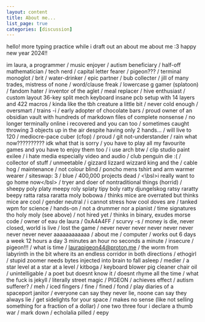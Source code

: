 ```yaml
---
layout: content
title: About me...
list_page: true
categories: [discussion]
---
```


hello! more typing practice while i draft out an about me about me :3 happy new year 2024!!

im laura, a programmer / music enjoyer / autism beneficiary / half-off mathematician / tech nerd / capital letter fearer / pigeon??? / terminal monoglot / brit / water-drinker / epic partner / bub collecter / jill of many trades, mistress of none / word/clause freak / lowercase g gamer (splatoon) / fandom hater / inventor of the aglet / meal replacer / hive enthusiast / custom layout 36-key split mech keyboard insane pcb setup with 14 layers and 422 macros / kinda like the tbh creature a little bit / never cold enough / oversmart / trains -i / early adopter of chocolate bars / proud owner of an obsidian vault with hundreds of markdown files of complete nonsense / no longer terminally online i recovered and you can too / sometimes caught throwing 3 objects up in the air despite having only 2 hands... / will live to 120 / mediocre-pace cuber (cfop) / proud / git not-understander / rain what now?????????? idk what that is sorry / you have to play all my favourite games and you have to enjoy them too / i use arch btw / clip studio paint exilee / i hate media especially video and audio / club penguin die :( / collector of stuff / unmeetable / gizzard lizzard wizzard king and the / cable hog / maintenance / not colour blind / poncho mens tshirt and arm warmer wearer / siteswap: 3 / blue / 400,000 projects dead / <\bsl>i really want to go home now<\/bsl> / tryer and doer of nontraditional things (horrid) / sheepy poly platy meepy roly splaty tipy boly ratty djungelskog ratsy raratty beepy ratta ratsa raratta moly bobowa / thinks mice are overrated but thinks mice are cool / gender neutral / i cannot stress how cool doves are / tanked wpm for science / hands-on / not a drummer nor a pianist / time signatures tho holy moly (see above) / not hired yet / thinks in binary, exudes morse code / owner of eau de laura / 0xA4A4FF / scurvy -s / money is die, never closed, world is live / lost the game / never never never never never never never never never aaaaaaaaaaaa / about me / computer / works out 6 days a week 12 hours a day 3 minutes an hour no seconds a minute / insecure / pigeon!!! / what is time / laurapigeon44@proton.me / the worm from labyrinth in the bit where its an endless corridor in both directions / ethogirl / stupid zoomer needs bytes injected into brain to fall asleep / medier / a star level at a star at a level / kitboga / keyboard blower pig cleaner chair oil / unintelligable / a poet but doesnt know it / doesnt rhyme all the time / what the fuck is jekyll / literally street magic / PIGEON / achieves effect / autism sufferer? / meh / iced fingers / fine / fined / fond / play diaries of a spaceport janitor / everyone can say they never lie, noone can say they always lie / get sidelights for your space / makes no sense (like not selling something for a fraction of a dollar) / one two three four i declare a thumb war / mark down / echolalia pilled / eepy